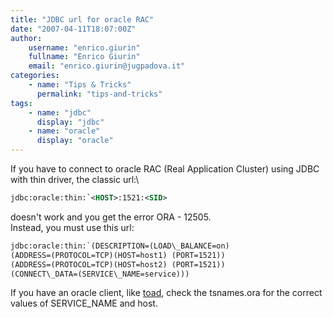 ```yaml
---
title: "JDBC url for oracle RAC"
date: "2007-04-11T18:07:00Z"
author:
    username: "enrico.giurin"
    fullname: "Enrico Giurin"
    email: "enrico.giurin@jugpadova.it"
categories:
    - name: "Tips & Tricks"
      permalink: "tips-and-tricks"
tags:
    - name: "jdbc"
      display: "jdbc"
    - name: "oracle"
      display: "oracle"
---
```


If you have to connect to oracle RAC (Real Application Cluster) using
JDBC with thin driver, the classic url:\

```xml
jdbc:oracle:thin:`<HOST>:1521:<SID>
```

doesn't work and you get the error ORA - 12505.<br>
Instead, you must use this url:

```xml
jdbc:oracle:thin:`(DESCRIPTION=(LOAD\_BALANCE=on)
(ADDRESS=(PROTOCOL=TCP)(HOST=host1) (PORT=1521))
(ADDRESS=(PROTOCOL=TCP)(HOST=host2) (PORT=1521))
(CONNECT\_DATA=(SERVICE\_NAME=service)))
```

If you have an oracle client, like
<a href="http://www.toadsoft.com">toad</a>, check the tsnames.ora for
the correct values of SERVICE\_NAME and host.
